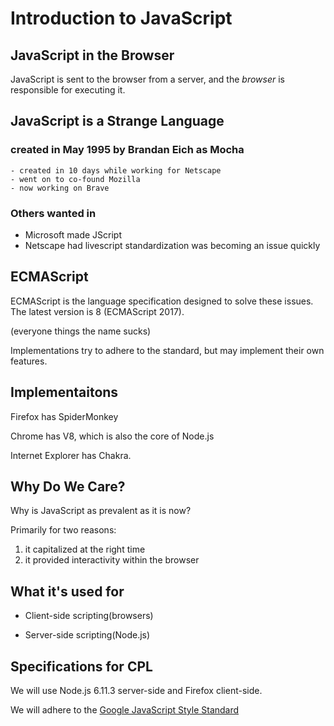 # Introduction to JavaScript


## JavaScript in the Browser

JavaScript is sent to the browser from a server, and the *browser* is responsible
for executing it.


## JavaScript is a Strange Language

### created in May 1995 by Brandan Eich as Mocha
    - created in 10 days while working for Netscape
    - went on to co-found Mozilla
    - now working on Brave


###  Others wanted in
  - Microsoft made JScript
  - Netscape had livescript
standardization was becoming an issue quickly

## ECMAScript
ECMAScript is the language specification designed to solve these issues.
The latest version is 8 (ECMAScript 2017).

(everyone things the name sucks)

Implementations try to adhere to the standard, but may implement their own features.


## Implementaitons

Firefox has SpiderMonkey


Chrome has V8, which is also the core of Node.js


Internet Explorer has Chakra.



## Why Do We Care?
Why is JavaScript as prevalent as it is now?

Primarily for two reasons:


1. it capitalized at the right time
2. it provided interactivity within the browser


## What it's used for

+ Client-side scripting(browsers)

+ Server-side scripting(Node.js)


## Specifications for CPL
We will use Node.js 6.11.3 server-side and Firefox client-side.

We will adhere to the [Google JavaScript Style Standard](https://google.github.io/styleguide/jsguide.html)
